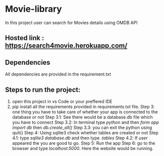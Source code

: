 # Movie-library
In this project user can search for Movies details using OMDB API

## Hosted link : https://search4movie.herokuapp.com/

## Dependencies 

All dependencies are provided in the requirement.txt

## Steps to run the project:

1. open this project in vs Code or your preffered IDE
2. pip install all the requirements provided in requirements.txt file.
Step 3: one thing you have to take care of whether your app is connected to the database or not
Step 3.1: See there would be a database.db file which you have to connect
Step 3.2: In terminal type *python* and then *form app import db* then *db.create_all()*
Step 3.3: you can exit the python using quit()
Step 4: Using sqlite3 check whether tables are created or not
Step 4.1: type *sqlite3 database.db* and then type *.tables*
Step 4.2: If *user* appeared the you are good to go.
Step 5: Run the app
Step 6: go to the browser and type *localhost:5000*. Here the website would be running.
